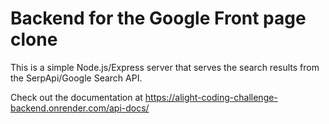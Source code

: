 # Backend for the Google Front page clone

This is a simple Node.js/Express server that serves the search results from the SerpApi/Google Search API.

Check out the documentation at https://alight-coding-challenge-backend.onrender.com/api-docs/

